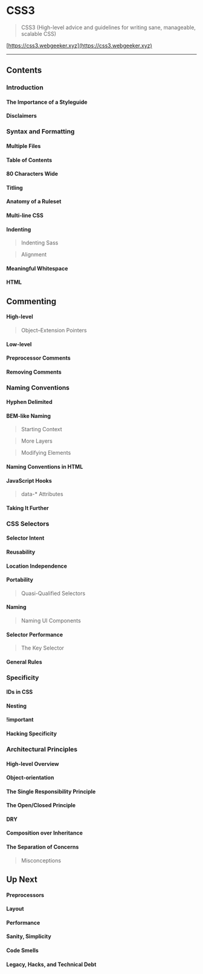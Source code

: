 # CSS3  

> CSS3 (High-level advice and guidelines for writing sane, manageable, scalable CSS)
 
 [https://css3.webgeeker.xyz](https://css3.webgeeker.xyz)  



***

## Contents  

### Introduction  

#### The Importance of a Styleguide  
#### Disclaimers  

### Syntax and Formatting  

#### Multiple Files  
#### Table of Contents  
#### 80 Characters Wide  
#### Titling  
#### Anatomy of a Ruleset  
#### Multi-line CSS  
#### Indenting  
> Indenting Sass  

> Alignment  

#### Meaningful Whitespace  
#### HTML   

## Commenting  

#### High-level  
> Object–Extension Pointers  

#### Low-level  
#### Preprocessor Comments  
#### Removing Comments   

### Naming Conventions  

#### Hyphen Delimited  
#### BEM-like Naming  
> Starting Context  

> More Layers  

> Modifying Elements  

#### Naming Conventions in HTML  
#### JavaScript Hooks  
> data-* Attributes  

#### Taking It Further   

### CSS Selectors  

#### Selector Intent  
#### Reusability  
#### Location Independence  
#### Portability  
> Quasi-Qualified Selectors  

#### Naming  
> Naming UI Components  

#### Selector Performance  
> The Key Selector  

#### General Rules  

### Specificity  

#### IDs in CSS  
#### Nesting  
#### !important  
#### Hacking Specificity  

### Architectural Principles  

#### High-level Overview  
#### Object-orientation  
#### The Single Responsibility Principle  
#### The Open/Closed Principle  
#### DRY  
#### Composition over Inheritance  
#### The Separation of Concerns  
> Misconceptions  


## Up Next  

#### Preprocessors  
#### Layout  
#### Performance  
#### Sanity, Simplicity  
#### Code Smells  
#### Legacy, Hacks, and Technical Debt  


